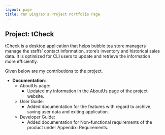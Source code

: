 ```yaml
---
layout: page
title: Yan BingTao's Project Portfolio Page
---
```


## Project: tCheck

tCheck is a desktop application that helps bubble tea store managers manage the staffs’ contact information, store’s inventory and historical sales data. It is optimized for CLI users to update and retrieve the information more efficiently.

Given below are my contributions to the project.

* **Documentation**:
  * AboutUs page:
    * Updated my information in the AboutUs page of the project website.
  * User Guide:
    * Added documentation for the features with regard to archive, saving user data and exiting application.
  * Developer Guide:
    * Added documentation for Non-functional requirements of the product under Appendix: Requirements.

